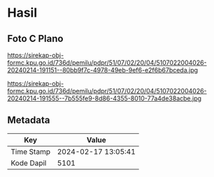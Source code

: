# Hasil

## Foto C Plano

https://sirekap-obj-formc.kpu.go.id/736d/pemilu/pdpr/51/07/02/20/04/5107022004026-20240214-191151--80bb9f7c-4978-49eb-9ef6-e2f6b67bceda.jpg

https://sirekap-obj-formc.kpu.go.id/736d/pemilu/pdpr/51/07/02/20/04/5107022004026-20240214-191555--7b555fe9-8d86-4355-8010-77a4de38acbe.jpg


## Metadata

| Key        | Value               |
| ---------- | ------------------- |
| Time Stamp | 2024-02-17 13:05:41 |
| Kode Dapil | 5101                |



